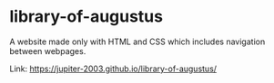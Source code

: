 # library-of-augustus

A website made only with HTML and CSS which includes navigation between webpages.

Link:
https://jupiter-2003.github.io/library-of-augustus/
